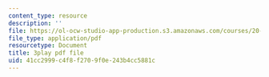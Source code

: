 ```yaml
---
content_type: resource
description: ''
file: https://ol-ocw-studio-app-production.s3.amazonaws.com/courses/20-219-becoming-the-next-bill-nye-writing-and-hosting-the-educational-show-january-iap-2015/41cc2999c4f8f2709f0e243b4cc5881c_6lUGb3VIPmY.pdf
file_type: application/pdf
resourcetype: Document
title: 3play pdf file
uid: 41cc2999-c4f8-f270-9f0e-243b4cc5881c
---
```

